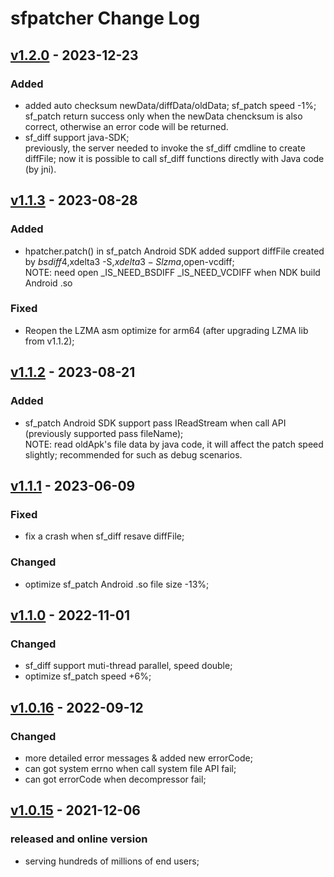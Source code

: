 # sfpatcher Change Log

## [v1.2.0](https://github.com/sisong/sfpatcher/releases/tag/v1.2.0) - 2023-12-23
### Added
* added auto checksum newData/diffData/oldData; sf_patch speed -1%;   
  sf_patch return success only when the newData chencksum is also correct, otherwise an error code will be returned.
* sf_diff support java-SDK;    
  previously, the server needed to invoke the sf_diff cmdline to create diffFile; now it is possible to call sf_diff functions directly with Java code (by jni).

## [v1.1.3](https://github.com/sisong/sfpatcher/releases/tag/v1.1.3) - 2023-08-28
### Added
* hpatcher.patch() in sf_patch Android SDK added support diffFile created by $bsdiff4,$xdelta3 -S,$xdelta3 -S lzma,$open-vcdiff;   
  NOTE: need open _IS_NEED_BSDIFF _IS_NEED_VCDIFF when NDK build Android .so
### Fixed
* Reopen the LZMA asm optimize for arm64 (after upgrading LZMA lib from v1.1.2);

## [v1.1.2](https://github.com/sisong/sfpatcher/releases/tag/v1.1.2) - 2023-08-21
### Added
* sf_patch Android SDK support pass IReadStream when call API (previously supported pass fileName);    
 NOTE: read oldApk's file data by java code, it will affect the patch speed slightly; recommended for such as debug scenarios.

## [v1.1.1](https://github.com/sisong/sfpatcher/releases/tag/v1.1.1) - 2023-06-09
### Fixed
* fix a crash when sf_diff resave diffFile;
### Changed
* optimize sf_patch Android .so file size -13%;

## [v1.1.0](https://github.com/sisong/sfpatcher/releases/tag/v1.1.0) - 2022-11-01
### Changed
* sf_diff support muti-thread parallel, speed double;
* optimize sf_patch speed +6%;

## [v1.0.16](https://github.com/sisong/sfpatcher/releases/tag/v1.0.16) - 2022-09-12
### Changed
* more detailed error messages & added new errorCode;
* can got system errno when call system file API fail;
* can got errorCode when decompressor fail;

## [v1.0.15](https://github.com/sisong/sfpatcher/releases/tag/v1.0.15) - 2021-12-06
### released and online version
* serving hundreds of millions of end users;
